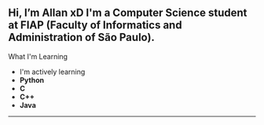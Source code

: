  **Hi, I’m Allan xD**
  I'm a Computer Science student at **FIAP** (Faculty of Informatics and Administration of São Paulo).
------------------------------------------------------------------------------------------------------------
   What I'm Learning
  - I'm actively learning 
  - **Python**
  - **C**
  - **C++**
  - **Java**
------------------------------------------------------------------------------------------------------------
